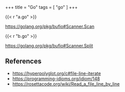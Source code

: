 +++
title = "Go"
tags = [ "go" ]
+++

{{< r "a.go" >}}

<https://golang.org/pkg/bufio#Scanner.Scan>

{{< r "b.go" >}}

<https://golang.org/pkg/bufio#Scanner.Split>

## References

- <https://hyperpolyglot.org/c#file-line-iterate>
- <https://programming-idioms.org/idiom/148>
- <https://rosettacode.org/wiki/Read_a_file_line_by_line>
